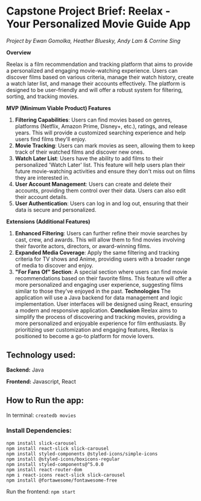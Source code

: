 # Capstone Project Brief: Reelax - Your Personalized Movie Guide App
_Project by Ewan Gomolka, Heather Bluesky, Andy Lam & Corrine Sing_

**Overview**

Reelax is a film recommendation and tracking platform that aims to provide a personalized and engaging movie-watching experience. Users can discover films based on various criteria, manage their watch history, create a watch later list, and manage their accounts effectively. The platform is designed to be user-friendly and will offer a robust system for filtering, sorting, and tracking movies.



**MVP (Minimum Viable Product) Features**

1. **Filtering Capabilities**: Users can find movies based on genres, platforms (Netflix, Amazon Prime, Disney+, etc.), ratings, and release years. This will provide a customized searching experience and help users find films they'll enjoy.
2. **Movie Tracking**: Users can mark movies as seen, allowing them to keep track of their watched films and discover new ones.
3. **Watch Later List**: Users have the ability to add films to their personalized 'Watch Later' list. This feature will help users plan their future movie-watching activities and ensure they don't miss out on films they are interested in.
4. **User Account Management**: Users can create and delete their accounts, providing them control over their data. Users can also edit their account details.
5. **User Authentication**: Users can log in and log out, ensuring that their data is secure and personalized.



**Extensions (Additional Features)**
1. **Enhanced Filtering**: Users can further refine their movie searches by cast, crew, and awards. This will allow them to find movies involving their favorite actors, directors, or award-winning films.
2. **Expanded Media Coverage**: Apply the same filtering and tracking criteria for TV shows and Anime, providing users with a broader range of media to discover and enjoy.
3. **"For Fans Of" Section**: A special section where users can find movie recommendations based on their favorite films. This feature will offer a more personalized and engaging user experience, suggesting films similar to those they've enjoyed in the past.
**Technologies**
The application will use a Java backend for data management and logic implementation. User interfaces will be designed using React, ensuring a modern and responsive application.
**Conclusion**
Reelax aims to simplify the process of discovering and tracking movies, providing a more personalized and enjoyable experience for film enthusiasts. By prioritizing user customization and engaging features, Reelax is positioned to become a go-to platform for movie lovers.


## Technology used:

**Backend:** Java

**Frontend:** Javascript, React

## How to Run the app:
In terminal: `createdb movies`

### Install Dependencies:
``````
npm install slick-carousel
npm install react-slick slick-carousel
npm install styled-components @styled-icons/simple-icons
npm install @styled-icons/boxicons-regular
npm install styled-components@^5.0.0
npm install react-router-dom
npm i react-icons react-slick slick-carousel
npm install @fortawesome/fontawesome-free
``````

Run the frontend: `npm start`
